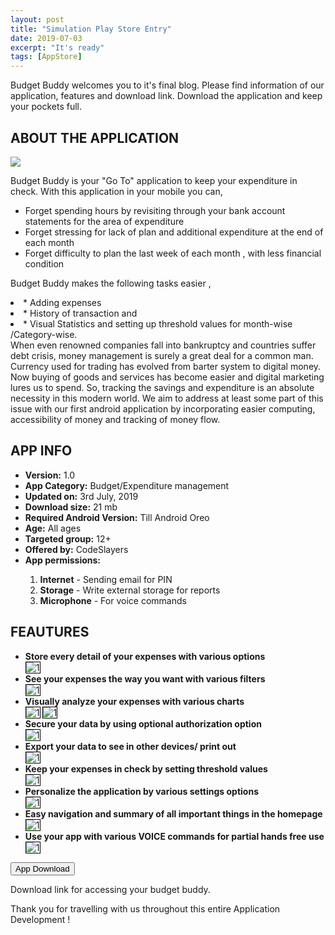 ```yaml
---
layout: post
title: "Simulation Play Store Entry"
date: 2019-07-03
excerpt: "It's ready"
tags: [AppStore]
---
```


Budget Buddy welcomes you to it's final blog. Please find information of our application, features and download link. Download the application and keep your pockets full. 

<h2>ABOUT THE APPLICATION</h2>

<img src="https://live.staticflickr.com/65535/48153898262_63fd6d9917_o_d.png">

Budget Buddy is your "Go To" application to keep your expenditure in check. With this application in your mobile you can,

<ul>
<li>Forget spending hours by revisiting through your bank account statements for the area of expenditure </li>
<li>Forget stressing  for lack of plan and additional expenditure at the end of each month  </li>
<li>Forget difficulty to plan the last week of each month , with less financial condition </li>
</ul>

 
Budget Buddy makes the following tasks easier ,
<li>* Adding expenses</li>
<li>* History of transaction  and </li>
<li>* Visual Statistics and setting up threshold values for month-wise /Category-wise. </li> 
When even renowned companies fall into bankruptcy and countries suffer debt crisis, money management is surely a great deal for a common man. Currency used for trading has evolved from barter system to digital money. Now buying of goods and services has become easier and digital marketing lures us to spend. So, tracking the savings and expenditure is an absolute necessity in this modern world. 
We aim to address at least some part of this issue with our first android application by incorporating easier computing, accessibility of money and tracking of money flow.

<h2>APP INFO</h2>
<ul>
  <li><b>Version:</b> 1.0</li>
 <li><b>App Category:</b> Budget/Expenditure management</li>
<li><b>Updated on:</b> 3rd July, 2019</li>
<li><b>Download size:</b> 21 mb</li>
<li><b>Required Android Version:</b> Till Android Oreo </li>
<li><b>Age:</b> All ages </li>
<li><b>Targeted group:</b> 12+ </li>
<li><b>Offered by:</b> CodeSlayers </li>
<li><b>App permissions:</b> </li>
<ol>
  <li><b>Internet</b> - Sending email for PIN</li>
  <li><b>Storage</b> - Write external storage for reports</li>
  <li><b>Microphone</b> - For voice commands</li>
</ol>
</ul>

<h2>FEAUTURES</h2>

<ul>
 <li><b>Store every detail of your expenses with various options</b></li>
 <img style="border:1px solid black;" src="https://live.staticflickr.com/65535/48170351462_dc29887741_z_d.jpg"  alt="1" align="center">
 
 <li><b>See your expenses the way you want with various filters</b></li>
 <img style="border:1px solid black;" src="https://live.staticflickr.com/65535/48170351287_9aac1ecc4c_z_d.jpg"  alt="1" align="center">
 
 <li><b>Visually analyze your expenses with various charts</b></li>
 <img style="border:1px solid black;" src="https://live.staticflickr.com/65535/48170351882_f0a9c08f5f_z_d.jpg" alt="1" align="center">
 
 <img style="border:1px solid black;" src="https://live.staticflickr.com/65535/48170351932_3eedb9f2d7_z_d.jpg"  alt="1" align="center">
 
 <li><b>Secure your data by using optional authorization option</b></li>
 <img style="border:1px solid black;" src="https://live.staticflickr.com/65535/48170693172_b33514f7a2_z_d.jpg"  alt="1" align="center">
 
 <li><b>Export your data to see in other devices/ print out </b></li>
  <img style="border:1px solid black;" src="https://live.staticflickr.com/65535/48170617166_1015d2dbd2_z_d.jpg"  alt="1" align="center">

<li><b>Keep your expenses in check by setting threshold values </b></li>
 <img style="border:1px solid black;" src="https://live.staticflickr.com/65535/48170278501_5d10f4e183_z_d.jpg"  alt="1" align="center">

<li><b>Personalize the application by various settings options</b></li>
 <img style="border:1px solid black;" src="https://live.staticflickr.com/65535/48170351837_504528fcf9_z_d.jpg"  alt="1" align="center">

<li><b>Easy navigation and summary of all important things in the homepage</b></li>
  <img style="border:1px solid black;" src="https://live.staticflickr.com/65535/48170351662_97a8b42e5d_z_d.jpg"  alt="1" align="center">

<li><b>Use your app with various VOICE commands for partial hands free use</b></li>
 <img style="border:1px solid black;" src="https://live.staticflickr.com/65535/48170278331_9c9596dc97_z_d.jpg"  alt="1" align="center">
 </ul>
 
<form action="https://drive.google.com/uc?export=download&id=1QMLN-YIxQKpC2ckXRzmFpy55pvyw19Xg">
<button>App Download</button>
</form>
 
 Download link for accessing your budget buddy.  


Thank you for travelling with us throughout this entire Application Development !

